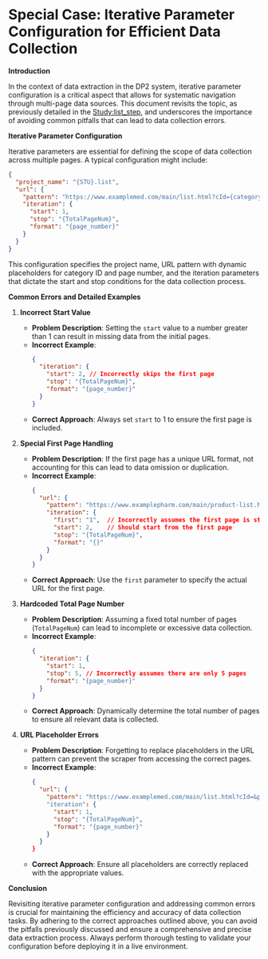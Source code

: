  # Special Case: Iterative Parameter Configuration for Efficient Data Collection

**Introduction**

In the context of data extraction in the DP2 system, iterative parameter configuration is a critical aspect that allows for systematic navigation through multi-page data sources. This document revisits the topic, as previously detailed in the [Study:list_step](Study:list_step.md), and underscores the importance of avoiding common pitfalls that can lead to data collection errors.

**Iterative Parameter Configuration**

Iterative parameters are essential for defining the scope of data collection across multiple pages. A typical configuration might include:

```json
{
  "project_name": "{STU}.list",
  "url": {
    "pattern": "https://www.examplemed.com/main/list.html?cId={category_id}&pn={page_number}.html",
    "iteration": {
      "start": 1,
      "stop": "{TotalPageNum}",
      "format": "{page_number}"
    }
  }
}
```

This configuration specifies the project name, URL pattern with dynamic placeholders for category ID and page number, and the iteration parameters that dictate the start and stop conditions for the data collection process.

**Common Errors and Detailed Examples**

1. **Incorrect Start Value**
   - **Problem Description**: Setting the `start` value to a number greater than 1 can result in missing data from the initial pages.
   - **Incorrect Example**:
     ```json
     {
       "iteration": {
         "start": 2, // Incorrectly skips the first page
         "stop": "{TotalPageNum}",
         "format": "{page_number}"
       }
     }
     ```
   - **Correct Approach**: Always set `start` to 1 to ensure the first page is included.

2. **Special First Page Handling**
   - **Problem Description**: If the first page has a unique URL format, not accounting for this can lead to data omission or duplication.
   - **Incorrect Example**:
     ```json
     {
       "url": {
         "pattern": "https://www.examplepharm.com/main/product-list.html?cId={category_id}&pn=(*).html",
         "iteration": {
           "first": "1",  // Incorrectly assumes the first page is standard
           "start": 2,    // Should start from the first page
           "stop": "{TotalPageNum}",
           "format": "{}"
         }
       }
     }
     ```
   - **Correct Approach**: Use the `first` parameter to specify the actual URL for the first page.

3. **Hardcoded Total Page Number**
   - **Problem Description**: Assuming a fixed total number of pages (`TotalPageNum`) can lead to incomplete or excessive data collection.
   - **Incorrect Example**:
     ```json
     {
       "iteration": {
         "start": 1,
         "stop": 5, // Incorrectly assumes there are only 5 pages
         "format": "{page_number}"
       }
     }
     ```
   - **Correct Approach**: Dynamically determine the total number of pages to ensure all relevant data is collected.

4. **URL Placeholder Errors**
   - **Problem Description**: Forgetting to replace placeholders in the URL pattern can prevent the scraper from accessing the correct pages.
   - **Incorrect Example**:
     ```json
     {
       "url": {
         "pattern": "https://www.examplemed.com/main/list.html?cId=&pn={page_number}.html", // Forgot to replace `{category_id}`
         "iteration": {
           "start": 1,
           "stop": "{TotalPageNum}",
           "format": "{page_number}"
         }
       }
     }
     ```
   - **Correct Approach**: Ensure all placeholders are correctly replaced with the appropriate values.

**Conclusion**

Revisiting iterative parameter configuration and addressing common errors is crucial for maintaining the efficiency and accuracy of data collection tasks. By adhering to the correct approaches outlined above, you can avoid the pitfalls previously discussed and ensure a comprehensive and precise data extraction process. Always perform thorough testing to validate your configuration before deploying it in a live environment.
